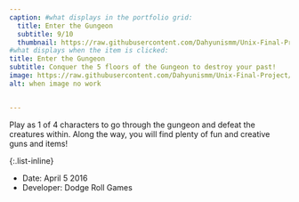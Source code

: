 ```yaml
---
caption: #what displays in the portfolio grid:
  title: Enter the Gungeon
  subtitle: 9/10
  thumbnail: https://raw.githubusercontent.com/Dahyunismm/Unix-Final-Project/main/agencyWebsite/assets/img/portfolio/gungeon1.jpg 
#what displays when the item is clicked:
title: Enter the Gungeon
subtitle: Conquer the 5 floors of the Gungeon to destroy your past!
image: https://raw.githubusercontent.com/Dahyunismm/Unix-Final-Project/main/agencyWebsite/assets/img/portfolio/gungeon2.jpeg
alt: when image no work


---
```

Play as 1 of 4 characters to go through the gungeon and defeat the creatures within. Along the way, you will find plenty of fun and creative guns and items!

{:.list-inline} 
- Date: April 5 2016
- Developer: Dodge Roll Games
